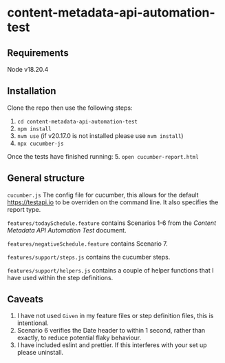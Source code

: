 # content-metadata-api-automation-test
## Requirements
Node v18.20.4
## Installation
Clone the repo then use the following steps:
1. `cd content-metadata-api-automation-test`
2. `npm install`
3. `nvm use` (if v20.17.0 is not installed please use `nvm install`)
4. `npx cucumber-js`

Once the tests have finished running:
5. `open cucumber-report.html`

## General structure
`cucumber.js` The config file for cucumber, this allows for the default https://testapi.io to be overriden on the command line. It also specifies the report type.

`features/todaySchedule.feature` contains Scenarios 1-6 from the _Content Metadata API Automation Test_ document.

`features/negativeSchedule.feature` contains Scenario 7.

`features/support/steps.js` contains the cucumber steps.

`features/support/helpers.js` contains a couple of helper functions that I have used within the step definitions.

## Caveats
1. I have not used `Given` in my feature files or step definition files, this is intentional.
2. Scenario 6 verifies the Date header to within 1 second, rather than exactly, to reduce potential flaky behaviour.
3. I have included eslint and prettier. If this interferes with your set up please uninstall.
